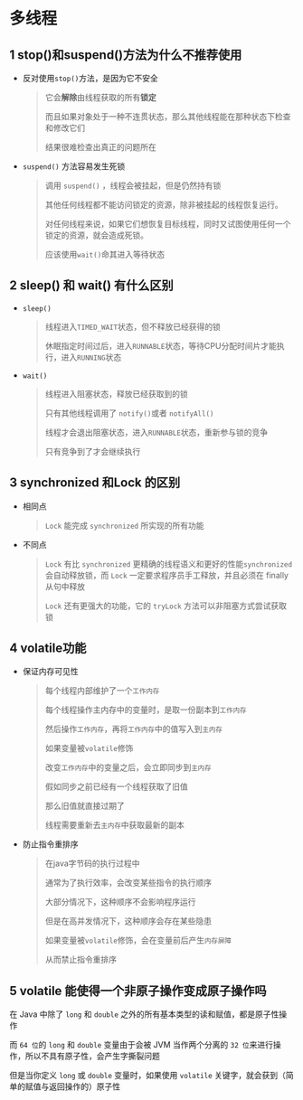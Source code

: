 # 多线程

## 1 stop()和suspend()方法为什么不推荐使用

- 反对使用`stop()`方法，是因为它不安全

  > 它会**解除**由线程获取的所有**锁定**
  >
  > 而且如果对象处于一种不连贯状态，那么其他线程能在那种状态下检查和修改它们
  >
  > 结果很难检查出真正的问题所在

- `suspend()` 方法容易发生死锁

  > 调用 `suspend()` ，线程会被挂起，但是仍然持有锁
  >
  > 其他任何线程都不能访问锁定的资源，除非被挂起的线程恢复运行。
  >
  > 对任何线程来说，如果它们想恢复目标线程，同时又试图使用任何一个锁定的资源，就会造成死锁。
  >
  > 应该使用`wait()`命其进入等待状态

## 2 sleep() 和 wait() 有什么区别

- `sleep()`

  > 线程进入`TIMED_WAIT`状态，但不释放已经获得的锁
  >
  > 休眠指定时间过后，进入`RUNNABLE`状态，等待CPU分配时间片才能执行，进入`RUNNING`状态

- `wait()`

  > 线程进入阻塞状态，释放已经获取到的锁
  >
  > 只有其他线程调用了 `notify()`或者 `notifyAll()`
  >
  > 线程才会退出阻塞状态，进入`RUNNABLE`状态，重新参与锁的竞争
  >
  > 只有竞争到了才会继续执行

## 3 synchronized 和Lock 的区别

- 相同点

  > `Lock` 能完成 `synchronized` 所实现的所有功能

- 不同点

  > `Lock` 有比 `synchronized` 更精确的线程语义和更好的性能`synchronized` 会自动释放锁，而 `Lock` 一定要求程序员手工释放，并且必须在 finally从句中释放
  >
  > `Lock` 还有更强大的功能，它的 `tryLock` 方法可以非阻塞方式尝试获取锁

## 4 volatile功能

- 保证内存可见性

  > 每个线程内部维护了一个`工作内存`
  >
  > 每个线程操作主内存中的变量时，是取一份副本到`工作内存`
  >
  > 然后操作`工作内存`，再将`工作内存`中的值写入到`主内存`
  >
  > 如果变量被`volatile`修饰
  >
  > 改变`工作内存`中的变量之后，会立即同步到`主内存`
  >
  > 假如同步之前已经有一个线程获取了旧值
  >
  > 那么旧值就直接过期了
  >
  > 线程需要重新去`主内存`中获取最新的副本

- 防止指令重排序

  > 在java字节码的执行过程中
  >
  > 通常为了执行效率，会改变某些指令的执行顺序
  >
  > 大部分情况下，这种顺序不会影响程序运行
  >
  > 但是在高并发情况下，这种顺序会存在某些隐患
  >
  > 如果变量被`volatile`修饰，会在变量前后产生`内存屏障`
  >
  > 从而禁止指令重排序

## 5 volatile 能使得一个非原子操作变成原子操作吗

在 Java 中除了 `long` 和 `double` 之外的所有基本类型的读和赋值，都是原子性操作

而 `64 位`的 `long` 和 `double` 变量由于会被 JVM 当作两个分离的 `32 位`来进行操作，所以不具有原子性，会产生字撕裂问题

但是当你定义 `long` 或 `double` 变量时，如果使用 `volatile` 关键字，就会获到（简单的赋值与返回操作的）原子性